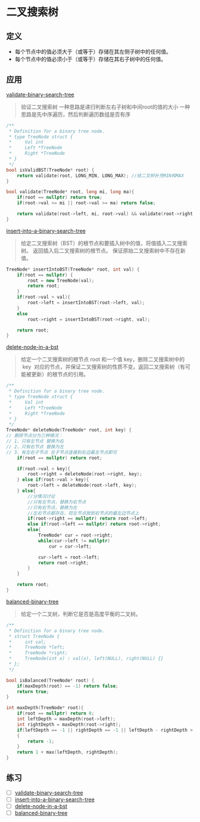# 二叉搜索树

## 定义

- 每个节点中的值必须大于（或等于）存储在其左侧子树中的任何值。
- 每个节点中的值必须小于（或等于）存储在其右子树中的任何值。

## 应用

[validate-binary-search-tree](https://leetcode-cn.com/problems/validate-binary-search-tree/)

> 验证二叉搜索树
> 一种思路是递归判断左右子树和中间root的值的大小
> 一种思路是先中序遍历，然后判断遍历数组是否有序

```cpp
/**
 * Definition for a binary tree node.
 * type TreeNode struct {
 *     Val int
 *     Left *TreeNode
 *     Right *TreeNode
 * }
 */
bool isValidBST(TreeNode* root) {
    return validate(root, LONG_MIN, LONG_MAX); //给二叉树补充MIN和MAX
}

bool validate(TreeNode* root, long mi, long ma){
    if(root == nullptr) return true;
    if(root->val <= mi || root->val >= ma) return false;

    return validate(root->left, mi, root->val) && validate(root->right, root->val, ma);
}
```

[insert-into-a-binary-search-tree](https://leetcode-cn.com/problems/insert-into-a-binary-search-tree/)

> 给定二叉搜索树（BST）的根节点和要插入树中的值，将值插入二叉搜索树。 返回插入后二叉搜索树的根节点。 保证原始二叉搜索树中不存在新值。

```cpp
TreeNode* insertIntoBST(TreeNode* root, int val) {
    if(root == nullptr) {
        root = new TreeNode(val);
        return root;
    }
    if(root->val > val){
        root->left = insertIntoBST(root->left, val);
    }
    else 
        root->right = insertIntoBST(root->right, val);

    return root;
}
```

[delete-node-in-a-bst](https://leetcode-cn.com/problems/delete-node-in-a-bst/)

> 给定一个二叉搜索树的根节点 root 和一个值 key，删除二叉搜索树中的  key  对应的节点，并保证二叉搜索树的性质不变。返回二叉搜索树（有可能被更新）的根节点的引用。

```cpp
/**
 * Definition for a binary tree node.
 * type TreeNode struct {
 *     Val int
 *     Left *TreeNode
 *     Right *TreeNode
 * }
 */
TreeNode* deleteNode(TreeNode* root, int key) {
// 删除节点分为三种情况：
// 1、只有左节点 替换为右
// 2、只有右节点 替换为左
// 3、有左右子节点 左子节点连接到右边最左节点即可
    if(root == nullptr) return root;

    if(root->val < key){
        root->right = deleteNode(root->right, key);
    } else if(root->val > key){
        root->left = deleteNode(root->left, key);
    } else{
        //分情况讨论
        //只有左节点，替换为右节点
        //只有右节点，替换为左
        //左右节点都存在，将左节点放到右节点的最左边节点上
        if(root->right == nullptr) return root->left;
        else if(root->left == nullptr) return root->right;
        else{
            TreeNode* cur = root->right;
            while(cur->left != nullptr)
                cur = cur->left;

            cur->left = root->left;
            return root->right;
        }
    }

    return root;
}
```

[balanced-binary-tree](https://leetcode-cn.com/problems/balanced-binary-tree/)

> 给定一个二叉树，判断它是否是高度平衡的二叉树。

```cpp
/**
 * Definition for a binary tree node.
 * struct TreeNode {
 *     int val;
 *     TreeNode *left;
 *     TreeNode *right;
 *     TreeNode(int x) : val(x), left(NULL), right(NULL) {}
 * };
 */

bool isBalanced(TreeNode* root) {
    if(maxDepth(root) == -1) return false;
    return true;
}

int maxDepth(TreeNode* root){
    if(root == nullptr) return 0;
    int leftDepth = maxDepth(root->left);
    int rightDepth = maxDepth(root->right);
    if(leftDepth == -1 || rightDepth == -1 || leftDepth - rightDepth > 1 || rightDepth - leftDepth > 1)
    {
        return -1;
    }
    return 1 + max(leftDepth, rightDepth);
}
```

## 练习

- [ ] [validate-binary-search-tree](https://leetcode-cn.com/problems/validate-binary-search-tree/)
- [ ] [insert-into-a-binary-search-tree](https://leetcode-cn.com/problems/insert-into-a-binary-search-tree/)
- [ ] [delete-node-in-a-bst](https://leetcode-cn.com/problems/delete-node-in-a-bst/)
- [ ] [balanced-binary-tree](https://leetcode-cn.com/problems/balanced-binary-tree/)
